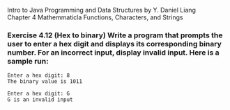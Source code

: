 Intro to Java Programming and Data Structures by Y. Daniel Liang <br/>
Chapter 4 Mathemmaticla Functions, Characters, and Strings

### Exercise 4.12 (Hex to binary) Write a program that prompts the user to enter a hex digit and displays its corresponding binary number. For an incorrect input, display invalid input. Here is a sample run:

    Enter a hex digit: 8
    The binary value is 1011
    
    Enter a hex digit: G
    G is an invalid input
